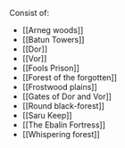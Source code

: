 Consist of: 
- [[Arneg woods]]
- [[Batun Towers]]
- [[Dor]]
- [[Vor]]
- [[Fools Prison]]
- [[Forest of the forgotten]]
- [[Frostwood plains]]
- [[Gates of Dor and Vor]]
- [[Round black-forest]]
- [[Saru Keep]]
- [[The Ebalin Fortress]]
- [[Whispering forest]]